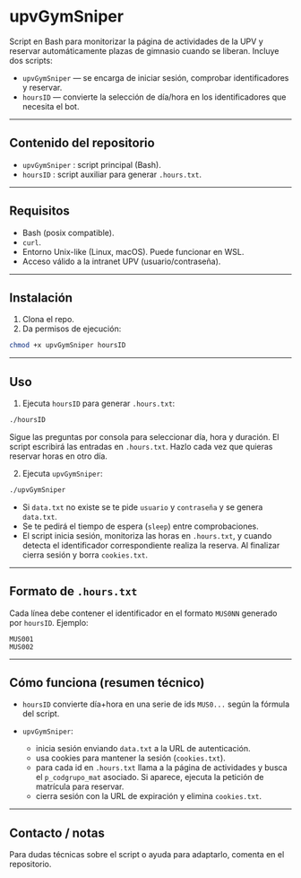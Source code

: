 # upvGymSniper

Script en Bash para monitorizar la página de actividades de la UPV y reservar automáticamente plazas de gimnasio cuando se liberan. Incluye dos scripts:

* `upvGymSniper` — se encarga de iniciar sesión, comprobar identificadores y reservar.
* `hoursID` — convierte la selección de día/hora en los identificadores que necesita el bot.

---

## Contenido del repositorio

* `upvGymSniper` : script principal (Bash).
* `hoursID` : script auxiliar para generar `.hours.txt`.

---

## Requisitos

* Bash (posix compatible).
* `curl`.
* Entorno Unix-like (Linux, macOS). Puede funcionar en WSL.
* Acceso válido a la intranet UPV (usuario/contraseña).

---

## Instalación

1. Clona el repo.
2. Da permisos de ejecución:

```bash
chmod +x upvGymSniper hoursID
```

---

## Uso

1. Ejecuta `hoursID` para generar `.hours.txt`:

```bash
./hoursID
```

Sigue las preguntas por consola para seleccionar día, hora y duración. El script escribirá las entradas en `.hours.txt`. Hazlo cada vez que quieras reservar horas en otro día.

2. Ejecuta `upvGymSniper`:

```bash
./upvGymSniper
```

* Si `data.txt` no existe se te pide `usuario` y `contraseña` y se genera `data.txt`.
* Se te pedirá el tiempo de espera (`sleep`) entre comprobaciones.
* El script inicia sesión, monitoriza las horas en `.hours.txt`, y cuando detecta el identificador correspondiente realiza la reserva. Al finalizar cierra sesión y borra `cookies.txt`.

---

## Formato de `.hours.txt`

Cada línea debe contener el identificador en el formato `MUS0NN` generado por `hoursID`. Ejemplo:

```
MUS001
MUS002
```

---

## Cómo funciona (resumen técnico)

* `hoursID` convierte día+hora en una serie de ids `MUS0...` según la fórmula del script.
* `upvGymSniper`:

  * inicia sesión enviando `data.txt` a la URL de autenticación.
  * usa cookies para mantener la sesión (`cookies.txt`).
  * para cada id en `.hours.txt` llama a la página de actividades y busca el `p_codgrupo_mat` asociado. Si aparece, ejecuta la petición de matrícula para reservar.
  * cierra sesión con la URL de expiración y elimina `cookies.txt`.

---

## Contacto / notas

Para dudas técnicas sobre el script o ayuda para adaptarlo, comenta en el repositorio.
